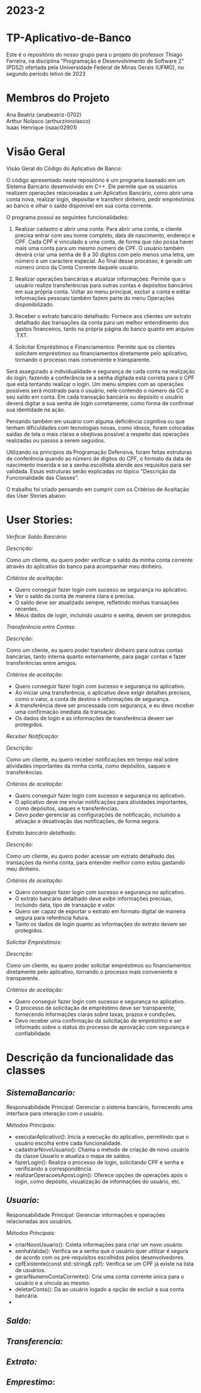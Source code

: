 # 2023-2 
# TP-Aplicativo-de-Banco

Este é o repositório do nosso grupo para o projeto do professor Thiago Ferreira, na disciplina "Programação e Desenvolvimento de Software 2" (PDS2) ofertada pela Universidade Federal de Minas Gerais (UFMG), no segundo período letivo de 2023

# Membros do Projeto

Ana Beatriz (anabeatriz-0702) <br />
Arthur Nolasco (arthurzinnolasco) <br />
Isaac Henrique (isaac02901) <br />

# Visão Geral
Visão Geral do Código do Aplicativo de Banco:

O código apresentado neste repositório é um programa baseado em um Sistema Bancário desenvolvido em C++. Ele permite que os usuários realizem operações relacionadas a um Aplicativo Bancário, como abrir uma conta nova, realizar login, depositar e transferir dinheiro, pedir empréstimos ao banco e olhar o saldo disponível em sua conta corrente.
 
O programa possui as seguintes funcionalidades:

1. Realizar cadastro e abrir uma conta:
Para abrir uma conta, o cliente precisa entrar com seu nome completo, data de nascimento, endereço e CPF. Cada CPF é vinculado a uma conta, de forma que não possa haver mais uma conta para um mesmo número de CPF. O usuário também deverá criar uma senha de 8 a 30 dígitos com pelo menos uma letra, um número e um caractere especial. Ao final desse processo, é gerado um número único da Conta Corrente daquele usuário.

2. Realizar operações bancárias e atualizar informações:
Permite que o usuário realize transferências para outras contas e depósitos bancários em sua própria conta. Voltar ao menu principal, excluir a conta e editar informações pessoais também fazem parte do menu Operações disponibilizado.

3. Receber o extrato bancário detalhado:
Fornece aos clientes um extrato detalhado das transações da conta para um melhor entendimento dos gastos financeiros, tanto na própria página do banco quanto em arquivo .TXT. 

4. Solicitar Empréstimos e Financiamentos:
Permite que os clientes solicitem empréstimos ou financiamentos diretamente pelo aplicativo, tornando o processo mais conveniente e transparente.

Será assegurado a individualidade e segurança de cada conta na realização do login, fazendo a conferância se a senha digitada está correta para o CPF que está tentando realizar o login. Um menu simples com as operações possíveis será mostrado para o usuário, nele contendo o número da CC e seu saldo em conta. Em cada transação bancária ou depósito o usuário deverá digitar a sua senha de login corretamente, como forma de confirmar sua identidade na ação. 

Pensando também em usuário com alguma deficiência cognitiva ou que tenham dificuldades com tecnologias novas, como idosos, foram colocadas saídas de tela o mais claras e obejtivas possível a respeito das operações realizadas ou passos a serem seguidos.

Utilizando os principios da Programação Defensiva, foram feitas estruturas de conferência quando ao número de digitos do CPF, o formato da data de nascimento inserida e se a senha escolhida atende aos requisitos para ser validada. Essas estruturas serão explicadas no tópico "Descrição da Funcionalidade das Classes". 

O trabalho foi criado pensando em cumprir com os Critérios de Aceitação das User Stories abaixo: 

# User Stories: 

_Verficar Saldo Bancário:_

*Descrição:* 

Como um cliente, eu quero poder verificar o saldo da minha conta corrente através do aplicativo do banco para acompanhar meu dinheiro.

*Critérios de aceitação:* 
- Quero conseguir fazer login com sucesso se segurança no aplicativo.
- Ver o saldo da conta de maneira clara e precisa.
- O saldo deve ser atualizado sempre, refletindo minhas transações recentes.
- Meus dados de login, incluindo usuário e senha, devem ser protegidos.


_Transferência entre Contas:_

*Descrição:*

Como um cliente, eu quero poder transferir dinheiro para outras contas bancárias, tanto interna quanto externamente, para pagar contas e fazer transferências entre amigos.

*Critérios de aceitação:*
- Quero conseguir fazer login com sucesso e segurança no aplicativo.
- Ao iniciar uma transferência, o aplicativo deve exigir detalhes precisos, como o valor, a conta de destino e informações de segurança.
- A transferência deve ser processada com segurança, e eu devo receber uma confirmação imediata da transação.
- Os dados de login e as informações de transferência devem ser protegidos. 


_Receber Notificação:_

*Descrição:* 

Como um cliente, eu quero receber notificações em tempo real sobre atividades importantes da minha conta, como depósitos, saques e transferências.

*Critérios de aceitação:* 
- Quero conseguir fazer login com sucesso e segurança no aplicativo.
- O aplicativo deve me enviar notificações para atividades importantes, como depósitos, saques e transferências. 
- Devo poder gerenciar as configurações de notificação, incluindo a ativação e desativação das notificações, de forma segura.


_Extrato bancário detalhado:_

*Descrição:* 

Como um cliente, eu quero poder acessar um extrato detalhado das transações da minha conta, para entender melhor como estou gastando meu dinheiro.

*Critérios de aceitação:*
- Quero conseguir fazer login com sucesso e segurança no aplicativo.
- O extrato bancário detalhado deve exibir informações precisas, incluindo data, tipo de transação e valor.
- Quero ser capaz de exportar o extrato em formato digital de maneira segura para referência futura.
- Tanto os dados de login quanto as informações do extrato devem ser protegidos.


_Solicitar Empréstimos:_

*Descrição:*

Como um cliente, eu quero poder solicitar empréstimos ou financiamentos diretamente pelo aplicativo, tornando o processo mais conveniente e transparente.

*Critérios de aceitação:*
- Quero conseguir fazer login com sucesso e segurança no aplicativo.
- O processo de solicitação de empréstimo deve ser transparente, fornecendo informações claras sobre taxas, prazos e condições.
- Devo receber uma confirmação da solicitação de empréstimo e ser informado sobre o status do processo de aprovação com segurança e confiabilidade.


# Descrição da funcionalidade das classes

*SistemaBancario:*
-
Responsabilidade Principal: Gerenciar o sistema bancário, fornecendo uma interface para interação com o usuário.

_Métodos Principais:_

 - executarAplicativo(): Inicia a execução do aplicativo, permitindo que o usuário escolha entre cada funcionalidade.
 - cadastrarNovoUsuario(): Chama o método de criação de novo usuário da classe Usuario e atualiza o mapa de saldos.
 - fazerLogin(): Realiza o processo de login, solicitando CPF e senha e verificando a correspondência.
 - realizarOperacoesAposLogin(): Oferece opções de operações após o login, como depósito, visualização de informações do usuário, etc.

*Usuario:*
-
Responsabilidade Principal: Gerenciar informações e operações relacionadas aos usuários.

_Métodos Principais:_

- criarNovoUsuario(): Coleta informações para criar um novo usuário.
- senhaValida(): Verifica se a senha que o usuário quer utilizar é segura de acordo com os pré-requisitos escolhidos pelos desenvolvedores. 
- cpfExistente(const std::string& cpf): Verifica se um CPF já existe na lista de usuários.
- gerarNumeroContaCorrente(): Cria uma conta corrente única para o usuário e a vincula ao mesmo.
- deletarConta(): Da ao usuário logado a opção de excluir a sua conta bancária.
- 

*Saldo:*
-

*Transferencia:*
-

*Extrato:*
-

*Emprestimo:*
-




